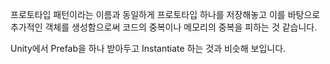 프로토타입 패턴이라는 이름과 동일하게
프로토타입 하나를 저장해놓고 이를 바탕으로 추가적인 객체를 생성함으로써
코드의 중복이나 메모리의 중복을 피하는 것 같습니다.

Unity에서 Prefab을 하나 받아두고 Instantiate 하는 것과 비슷해 보입니다.
